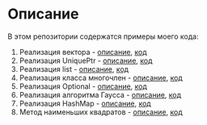 # Описание

В этом репозитории содержатся примеры моего кода:
1. Реализация вектора - [описание](vector.md/), [код](vector.cpp/)
2. Реализация UniquePtr - [описание](UniquePtr.md/), [код](UniquePtr.cpp/)
3. Реализация list - [описание](List.md/), [код](List.cpp/)
4. Реализация класса многочлен - [описание](Polynomial.md/), [код](Polynomial.cpp/)
5. Реализация Optional - [описание](Optional.md/), [код](Optional.cpp/)
6. Реализация алгоритма Гаусса - [описание](Algorithm_Gauss.md/), [код](Algorithm_Gauss.cpp/)
7. Реализация HashMap - [описание](HashMap.md/), [код](HashMap.cpp/)
8. Метод наименьших квадратов - [описание](LeastSquares.md/), [код](LeastSquares.cpp/)

